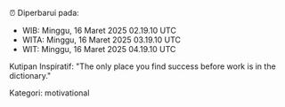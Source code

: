 ⏰ Diperbarui pada:
- WIB: Minggu, 16 Maret 2025 02.19.10 UTC
- WITA: Minggu, 16 Maret 2025 03.19.10 UTC
- WIT: Minggu, 16 Maret 2025 04.19.10 UTC

Kutipan Inspiratif:
"The only place you find success before work is in the dictionary."


Kategori: motivational

